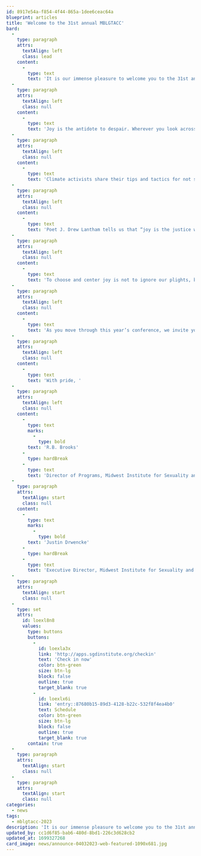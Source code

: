 ```yaml
---
id: 8917e54a-f854-4f44-865a-1dee6ceac64a
blueprint: articles
title: 'Welcome to the 31st annual MBLGTACC'
bard:
  -
    type: paragraph
    attrs:
      textAlign: left
      class: lead
    content:
      -
        type: text
        text: '​​It is our immense pleasure to welcome you to the 31st annual Midwest Bisexual Lesbian Gay Transgender Asexual College Conference—America’s largest and longest continuously held conference for queer and trans college students—and create space with you centering Midwest queer and trans joy.'
  -
    type: paragraph
    attrs:
      textAlign: left
      class: null
    content:
      -
        type: text
        text: 'Joy is the antidote to despair. Wherever you look across our shared movements, fields of study, and areas of influence, we witness communities and individuals grappling with the idea of joy amidst constant struggle. '
  -
    type: paragraph
    attrs:
      textAlign: left
      class: null
    content:
      -
        type: text
        text: 'Climate activists share their tips and tactics for not succumbing to climate grief as our planet gives clear cues it is changing. For decades, Black, Chicanx, and lesbian feminists and abolitionists have showered us with guidance, commentary, and challenges to maintain “hope as a discipline” in the face of devastating barriers. '
  -
    type: paragraph
    attrs:
      textAlign: left
      class: null
    content:
      -
        type: text
        text: 'Poet J. Drew Lantham tells us that “joy is the justice we give ourselves.” As queer and trans folks, we are alchemists, deeply experienced in the realm of creating for ourselves. We carve out space, we map out pathways, and we seek to replenish the joy that is so frequently stolen from us through legislative attacks, structural erasure, and interpersonal harms. '
  -
    type: paragraph
    attrs:
      textAlign: left
      class: null
    content:
      -
        type: text
        text: 'To choose and center joy is not to ignore our plights, but to shield us from the full brunt of them. This gathering is a testament to how coming together around joy can propel us into the next great battle, guide us through the next big blockade, and connect us across major causes. '
  -
    type: paragraph
    attrs:
      textAlign: left
      class: null
    content:
      -
        type: text
        text: 'As you move through this year’s conference, we invite you to follow your desires, seek pleasure, laugh and love in whatever ways you can discover. Our power lies in our capacity to hold joy, share joy, and reject the idea that we are only meant to struggle. Thank you for taking the time to join us at this year’s conference and may your MBLGTACC 2023 be an enjoyable experience. '
  -
    type: paragraph
    attrs:
      textAlign: left
      class: null
    content:
      -
        type: text
        text: 'With pride, '
  -
    type: paragraph
    attrs:
      textAlign: left
      class: null
    content:
      -
        type: text
        marks:
          -
            type: bold
        text: 'R.B. Brooks'
      -
        type: hardBreak
      -
        type: text
        text: 'Director of Programs, Midwest Institute for Sexuality and Gender Diversity'
  -
    type: paragraph
    attrs:
      textAlign: start
      class: null
    content:
      -
        type: text
        marks:
          -
            type: bold
        text: 'Justin Drwencke'
      -
        type: hardBreak
      -
        type: text
        text: 'Executive Director, Midwest Institute for Sexuality and Gender Diversity'
  -
    type: paragraph
    attrs:
      textAlign: start
      class: null
  -
    type: set
    attrs:
      id: loexl8n8
      values:
        type: buttons
        buttons:
          -
            id: loexla3x
            link: 'http://apps.sgdinstitute.org/checkin'
            text: 'Check in now'
            color: btn-green
            size: btn-lg
            block: false
            outline: true
            target_blank: true
          -
            id: loexlx6i
            link: 'entry::87680b15-89d3-4128-b22c-532f8f4ea4b0'
            text: Schedule
            color: btn-green
            size: btn-lg
            block: false
            outline: true
            target_blank: true
        contain: true
  -
    type: paragraph
    attrs:
      textAlign: start
      class: null
  -
    type: paragraph
    attrs:
      textAlign: start
      class: null
categories:
  - news
tags:
  - mblgtacc-2023
description: 'It is our immense pleasure to welcome you to the 31st annual Midwest Bisexual Lesbian Gay Transgender Asexual College Conference—America’s largest and longest continuously held conference for queer and trans college students—and create space with you centering Midwest queer and trans joy.'
updated_by: cc1d6f85-bab6-480d-8bd1-226c3d628cb2
updated_at: 1699327268
card_image: news/announce-04032023-web-featured-1090x681.jpg
---
```

